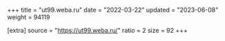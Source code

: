 +++
title = "ut99.weba.ru"
date = "2022-03-22"
updated = "2023-06-08"
weight = 94119

[extra]
source = "https://ut99.weba.ru/"
ratio = 2
size = 92
+++
